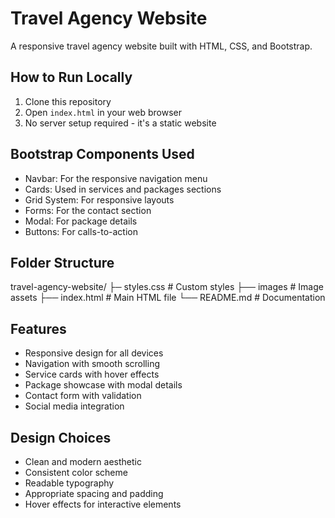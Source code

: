 
# Travel Agency Website

A responsive travel agency website built with HTML, CSS, and Bootstrap.

## How to Run Locally

1. Clone this repository
2. Open `index.html` in your web browser
3. No server setup required - it's a static website

## Bootstrap Components Used

- Navbar: For the responsive navigation menu
- Cards: Used in services and packages sections
- Grid System: For responsive layouts
- Forms: For the contact section
- Modal: For package details
- Buttons: For calls-to-action

## Folder Structure


travel-agency-website/
├─ styles.css          # Custom styles
├── images                 # Image assets
├── index.html             # Main HTML file
└── README.md              # Documentation


## Features

- Responsive design for all devices
- Navigation with smooth scrolling
- Service cards with hover effects
- Package showcase with modal details
- Contact form with validation
- Social media integration

## Design Choices

- Clean and modern aesthetic
- Consistent color scheme
- Readable typography
- Appropriate spacing and padding
- Hover effects for interactive elements
